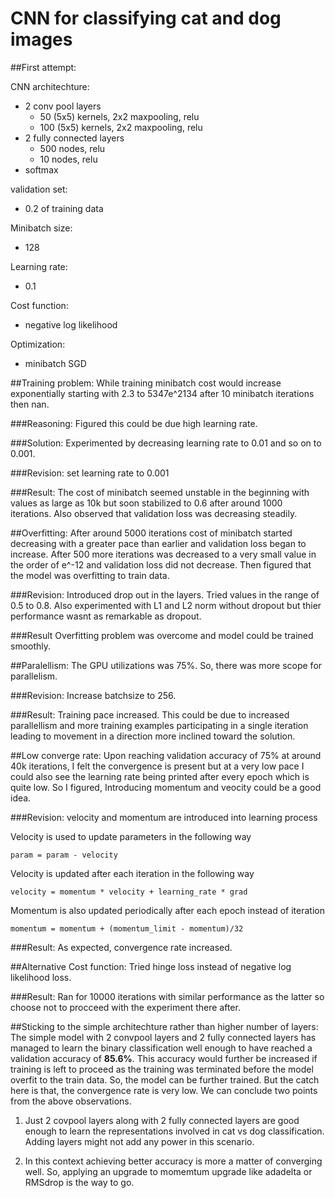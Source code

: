 # CNN for classifying cat and dog images

##First attempt:

CNN architechture:
- 2 conv pool layers
	- 50 (5x5) kernels, 2x2 maxpooling, relu
	- 100 (5x5) kernels, 2x2 maxpooling, relu
- 2 fully connected layers
	- 500 nodes, relu
	- 10 nodes, relu
- softmax

validation set:

- 0.2 of training data

Minibatch size:

- 128

Learning rate:

- 0.1

Cost function:

- negative log likelihood

Optimization:

- minibatch SGD

##Training problem:
While training minibatch cost would increase exponentially starting with 2.3 to 5347e^2134 after 10 minibatch iterations then nan.

###Reasoning:
Figured this could be due high learning rate.

###Solution:
Experimented by decreasing learning rate to 0.01 and so on to 0.001.

###Revision:
set learning rate to 0.001

###Result:
The cost of minibatch seemed unstable in the beginning with values as large as 10k but soon stabilized to 0.6 after around 1000 iterations. Also observed that validation loss was decreasing steadily.

##Overfitting:
After around 5000 iterations cost of minibatch started decreasing with a greater pace than earlier and validation loss began to increase. After 500 more iterations was decreased to a very small value in the order of e^-12 and validation loss did not decrease. Then figured that the model was overfitting to train data.

###Revision:
Introduced drop out in the layers. Tried values in the range of 0.5 to 0.8.
Also experimented with L1 and L2 norm without dropout but thier performance wasnt as remarkable as dropout.

###Result
Overfitting problem was overcome and model could be trained smoothly.

##Paralellism:
The GPU utilizations was 75%. So, there was more scope for parallelism.

###Revision:
Increase batchsize to 256.

###Result:
Training pace increased. This could be due to increased parallellism and more training examples participating in a single iteration leading to movement in a direction more inclined toward the solution.

##Low converge rate:
Upon reaching validation accuracy of 75% at around 40k iterations, I felt the convergence is present but at a very low pace I could also see the learning rate being printed after every epoch which is quite low. So I figured, Introducing momentum and veocity could be a good idea.

###Revision:
velocity and momentum are introduced into learning process 

Velocity is used to update parameters in the following way

```
param = param - velocity
```

Velocity is updated after each iteration in the following way
```
velocity = momentum * velocity + learning_rate * grad
```
Momentum is also updated periodically after each epoch instead of iteration
```
momentum = momentum + (momentum_limit - momentum)/32
```

###Result:
As expected, convergence rate increased.


##Alternative Cost function:
Tried hinge loss instead of negative log likelihood loss. 

###Result:
Ran for 10000 iterations with similar performance as the latter so choose not to procceed with the experiment there after.


##Sticking to the simple architechture rather than higher number of layers:
The simple model with 2 convpool layers and 2 fully connected layers has managed to learn the binary classification well enough to have reached a validation accuracy of **85.6%**. This accuracy would further be increased if training is left to proceed as the training was terminated before the model overfit to the train data. So, the model can be further trained. But the catch here is that, the convergence rate is very low. We can conclude two points from the above observations.

1. Just 2 covpool layers along with 2 fully connected layers are good enough to learn the representations involved in cat vs dog classification. Adding layers might not add any power in this scenario.

2. In this context achieving better accuracy is more a matter of converging well. So, applying an upgrade to momemtum upgrade like adadelta or RMSdrop is the way to go.

